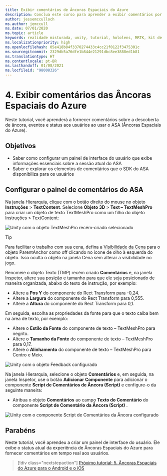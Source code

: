 ```yaml
---
title: Exibir comentários de Âncoras Espaciais do Azure
description: Conclua este curso para aprender a exibir comentários por meio das Âncoras Espaciais do Azure em um aplicativo de realidade misturada.
author: jessemcculloch
ms.author: jemccull
ms.date: 07/01/2020
ms.topic: article
keywords: realidade misturada, unity, tutorial, hololens, MRTK, kit de ferramentas de realidade misturada, UWP, âncoras espaciais do Azure, sessões, elementos de comentários
ms.localizationpriority: high
ms.openlocfilehash: 05e418b84f3370274433c4cc21f0122f3475301c
ms.sourcegitcommit: 2329db5a76dfe1b844e21291dbc8ee3888ed1b81
ms.translationtype: HT
ms.contentlocale: pt-BR
ms.lasthandoff: 01/08/2021
ms.locfileid: "98008326"
---
```

# <a name="4-displaying-feedback-from-azure-spatial-anchors"></a>4. Exibir comentários das Âncoras Espaciais do Azure

Neste tutorial, você aprenderá a fornecer comentários sobre a descoberta de âncora, eventos e status aos usuários ao usar o ASA (Âncoras Espaciais do Azure).

## <a name="objectives"></a>Objetivos

* Saber como configurar um painel de interface do usuário que exibe informações essenciais sobre a sessão atual do ASA
* Saber e explorar os elementos de comentários que o SDK do ASA disponibiliza para os usuários

## <a name="setting-up-asa-feedback-panel"></a>Configurar o painel de comentários do ASA

Na janela Hierarquia, clique com o botão direito do mouse no objeto **Instruções** > **TextContent**. Selecione **Objeto 3D** > **Text – TextMeshPro** para criar um objeto de texto TextMeshPro como um filho do objeto Instruções > TextContent:

![Unity com o objeto TextMeshPro recém-criado selecionado](images/mr-learning-asa/asa-04-section1-step1-1.png)

> [!TIP]
> Para facilitar o trabalho com sua cena, defina a <a href="https://docs.unity3d.com/Manual/SceneVisibility.html" target="_blank">Visibilidade da Cena</a> para o objeto ParentAnchor como off clicando no ícone de olho à esquerda do objeto. Isso oculta o objeto na janela Cena sem alterar a visibilidade no jogo.

Renomeie o objeto Texto (TMP) recém criado **Comentários** e, na janela Inspetor, altere sua posição e tamanho para que ele seja posicionado de maneira organizada, abaixo do texto de instrução, por exemplo:

* Altere a **Pos Y** do componente do Rect Transform para -0,24.
* Altere a **Largura** do componente do Rect Transform para 0,555.
* Altere a **Altura** do componente do Rect Transform para 0,1.

Em seguida, escolha as propriedades da fonte para que o texto caiba bem na área de texto, por exemplo:

* Altere o **Estilo da Fonte** do componente de texto – TextMeshPro para negrito.
* Altere o **Tamanho da Fonte** do componente de texto – TextMeshPro para 0,17.
* Altere o **Alinhamento** do componente de texto – TextMeshPro para Centro e Meio.

![Unity com o objeto Feedback configurado](images/mr-learning-asa/asa-04-section1-step1-2.png)

Na janela Hierarquia, selecione o objeto **Comentários** e, em seguida, na janela Inspetor, use o botão **Adicionar Componente** para adicionar o componente **Script de Comentários de Âncora (Script)** e configure-o da seguinte maneira:

* Atribua o objeto **Comentários** ao campo **Texto do Comentário** do componente **Script de Comentário da Âncora (Script)** .

![Unity com o componente Script de Comentários da Âncora configurado](images/mr-learning-asa/asa-04-section1-step1-3.png)

## <a name="congratulations"></a>Parabéns

Neste tutorial, você aprendeu a criar um painel de interface do usuário. Ele exibe o status atual da experiência de Âncoras Espaciais do Azure para fornecer comentários em tempo real aos usuários.

> [!div class="nextstepaction"]
> [Próximo tutorial: 5. Âncoras Espaciais do Azure para o Android e o iOS](mr-learning-asa-05.md)
